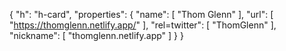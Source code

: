 {
  "h": "h-card",
  "properties": {
    "name": [
      "Thom Glenn"
    ],
    "url": [
      "https://thomglenn.netlify.app/"
    ],
    "rel=twitter": [
      "ThomGlenn"
    ],
    "nickname": [
      "thomglenn.netlify.app"
    ]
  }
}
